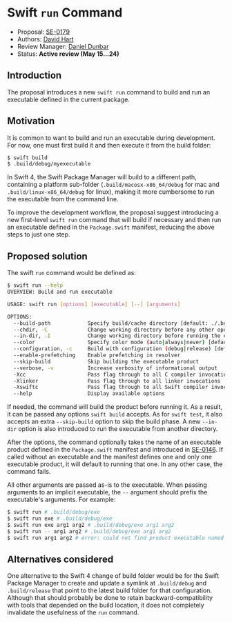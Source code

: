 # Swift `run` Command

* Proposal: [SE-0179](0179-swift-run-command.md)
* Authors: [David Hart](http://github.com/hartbit/)
* Review Manager: [Daniel Dunbar](https://github.com/ddunbar)
* Status: **Active review (May 15...24)**

## Introduction

The proposal introduces a new `swift run` command to build and run an executable defined in the current package.

## Motivation

It is common to want to build and run an executable during development. For now, one must first build it and then execute it from the build folder:

```bash
$ swift build
$ .build/debug/myexecutable
```
  
In Swift 4, the Swift Package Manager will build to a different path, containing a platform sub-folder (`.build/macosx-x86_64/debug` for mac and `.build/linux-x86_64/debug` for linux), making it more cumbersome to run the executable from the command line.
  
To improve the development workflow, the proposal suggest introducing a new first-level `swift run` command that will build if necessary and then run an executable defined in the `Package.swift` manifest, reducing the above steps to just one step.

## Proposed solution

The swift `run` command would be defined as:

```bash
$ swift run --help
OVERVIEW: Build and run executable

USAGE: swift run [options] [executable] [--] [arguments]

OPTIONS:
  --build-path            Specify build/cache directory [default: ./.build]
  --chdir, -C             Change working directory before any other operation
  --in-dir, -I            Change working directory before running the executable
  --color                 Specify color mode (auto|always|never) [default: auto]
  --configuration, -c     Build with configuration (debug|release) [default: debug]
  --enable-prefetching    Enable prefetching in resolver
  --skip-build            Skip building the executable product
  --verbose, -v           Increase verbosity of informational output
  -Xcc                    Pass flag through to all C compiler invocations
  -Xlinker                Pass flag through to all linker invocations
  -Xswiftc                Pass flag through to all Swift compiler invocations
  --help                  Display available options
```

If needed, the command will build the product before running it. As a result, it can be passed any options `swift build` accepts. As for `swift test`, it also accepts an extra `--skip-build` option to skip the build phase. A new `--in-dir` option is also introduced to run the executable from another directory.

After the options, the command optionally takes the name of an executable product defined in the `Package.swift` manifest and introduced in [SE-0146](0146-package-manager-product-definitions.md). If called without an executable and the manifest defines one and only one executable product, it will default to running that one. In any other case, the command fails.

All other arguments are passed as-is to the executable. When passing arguments to an implicit executable, the `--` argument should prefix the executable's arguments. For example:

```bash
$ swift run # .build/debug/exe
$ swift run exe # .build/debug/exe
$ swift run exe arg1 arg2 # .build/debug/exe arg1 arg2
$ swift run -- arg1 arg2 # .build/debug/exe arg1 arg2
$ swift run arg1 arg2 # error: could not find product executable named arg1
```

## Alternatives considered

One alternative to the Swift 4 change of build folder would be for the Swift Package Manager to create and update a symlink at `.build/debug` and `.build/release` that point to the latest build folder for that configuration. Although that should probably be done to retain backward-compatibility with tools that depended on the build location, it does not completely invalidate the usefulness of the `run` command.

